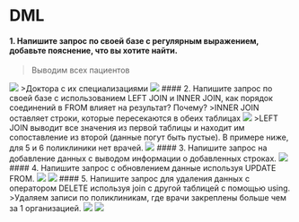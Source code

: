 # DML
#### 1. Напишите запрос по своей базе с регулярным выражением, добавьте пояснение, что вы хотите найти.
>Выводим всех пациентов
<image src="https://github.com/ArinichElena/DML/blob/main/select.png">
>Доктора с их специализациями
<image src="https://github.com/ArinichElena/DML/blob/main/select%20left.png">
#### 2. Напишите запрос по своей базе с использованием LEFT JOIN и INNER JOIN, как порядок соединений в FROM влияет на результат? Почему?
>INNER JOIN оставляет строки, которые пересекаются в обеих таблицах
<image src="https://github.com/ArinichElena/DML/blob/main/select%20left%202.png">
>LEFT JOIN выводит все значения из первой таблицы и находит им сопоставление из второй (данные погут быть пустые). В примере ниже, для 5 и 6 поликлиники нет врачей.
<image src="https://github.com/ArinichElena/DML/blob/main/select%20inner.png">
#### 3. Напишите запрос на добавление данных с выводом информации о добавленных строках.
<image src="https://github.com/ArinichElena/DML/blob/main/insert%20returning.png">
#### 4. Напишите запрос с обновлением данные используя UPDATE FROM.
<image src="https://github.com/ArinichElena/DML/blob/main/update%20from.png">
<image src="https://github.com/ArinichElena/DML/blob/main/update%20from%202.png">
#### 5. Напишите запрос для удаления данных с оператором DELETE используя join с другой таблицей с помощью using.
>Удаляем записи по поликлиникам, где врачи закреплены больше чем за 1 организацией.
<image src="https://github.com/ArinichElena/DML/blob/main/delete%20join.png">
<image src="https://github.com/ArinichElena/DML/blob/main/delete%20join%202.png">

